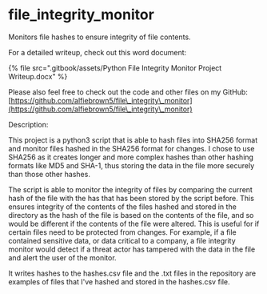 # file\_integrity\_monitor

Monitors file hashes to ensure integrity of file contents.

For a detailed writeup, check out this word document:

{% file src=".gitbook/assets/Python File Integrity Monitor Project Writeup.docx" %}

Please also feel free to check out the code and other files on my GitHub: [https://github.com/alfiebrown5/file\_integrity\_monitor](https://github.com/alfiebrown5/file\_integrity\_monitor)



Description:

This project is a python3 script that is able to hash files into SHA256 format and monitor files hashed in the SHA256 format for changes. I chose to use SHA256 as it creates longer and more complex hashes than other hashing formats like MD5 and SHA-1, thus storing the data in the file more securely than those other hashes.

The script is able to monitor the integrity of files by comparing the current hash of the file with the has that has been stored by the script before. This ensures integrity of the contents of the files hashed and stored in the directory as the hash of the file is based on the contents of the file, and so would be different if the contents of the file were altered. This is useful for if certain files need to be protected from changes. For example, if a file contained sensitive data, or data critical to a company, a file integrity monitor would detect if a threat actor has tampered with the data in the file and alert the user of the monitor.

It writes hashes to the hashes.csv file and the .txt files in the repository are examples of files that I've hashed and stored in the hashes.csv file.
